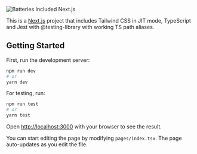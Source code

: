 ![Batteries Included Next.js](https://i.imgur.com/EeZzfO0.png)

This is a [Next.js](https://nextjs.org/) project that includes Tailwind CSS in JIT mode, TypeScript and Jest with @testing-library with working TS path aliases.

## Getting Started

First, run the development server:

```bash
npm run dev
# or
yarn dev
```

For testing, run:

```bash
npm run test
# or
yarn test
```

Open [http://localhost:3000](http://localhost:3000) with your browser to see the result.

You can start editing the page by modifying `pages/index.tsx`. The page auto-updates as you edit the file.
